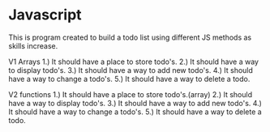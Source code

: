 # Javascript
This is program created to build a todo list using different JS methods as skills increase.

V1 Arrays
1.) It should have a place to store todo's.
2.) It should have a way to display todo's.
3.) It should have a way to add new todo's.
4.) It should have a way to change a todo's.
5.) It should have a way to delete a todo.

V2 functions
1.) It should have a place to store todo's.(array)
2.) It should have a way to display todo's.
3.) It should have a way to add new todo's.
4.) It should have a way to change a todo's.
5.) It should have a way to delete a todo.

